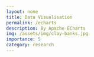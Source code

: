 ```yaml
---
layout: none
title: Data Visualisation
permalink: /echarts
description: By Apache ECharts
img: /assets/img/clay-banks.jpg
importance: 5
category: research
---
```


